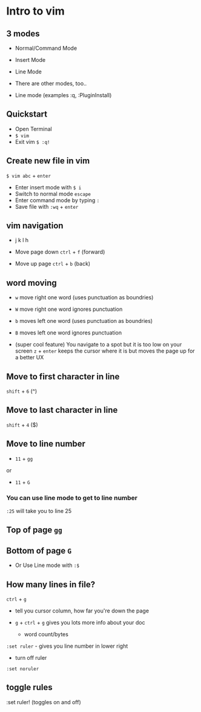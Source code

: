 # Intro to vim
## 3 modes
* Normal/Command Mode
* Insert Mode
* Line Mode
* There are other modes, too..

* Line mode (examples :q, :PluginInstall)

## Quickstart
* Open Terminal
* `$ vim`
* Exit vim `$ :q!`

## Create new file in vim
`$ vim abc` + `enter`

* Enter insert mode with `$ i`
* Switch to normal mode `escape`
* Enter command mode by typing `:`
* Save file with `:wq` + `enter`

## vim navigation
* j k l h

* Move page down `ctrl` + `f` (forward)
* Move up page `ctrl` + `b` (back)

## word moving
* `w` move right one word (uses punctuation as boundries)
* `W` move right one word ignores punctuation
* `b` moves left one word (uses punctuation as boundries)
* `B` moves left one word ignores punctuation

* (super cool feature) You navigate to a spot but it is too low on your screen `z` + `enter` keeps the cursor where it is but moves the page up for a better UX

## Move to first character in line
`shift` + `6` (^)

## Move to last character in line
`shift` + `4` ($)

## Move to line number
* `11` + `gg`

or

* `11` + `G`

### You can use line mode to get to line number
`:25` will take you to line 25

## Top of page `gg`
## Bottom of page `G`
* Or Use Line mode with `:$`

## How many lines in file?
`ctrl` + `g`

* tell you cursor column, how far you're down the page

* `g` + `ctrl` + `g` gives you lots more info about your doc
    - word count/bytes

`:set ruler` - gives you line number in lower right

* turn off ruler

`:set noruler`

## toggle rules
:set ruler! (toggles on and off)
